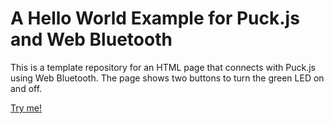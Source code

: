 # A Hello World Example for Puck.js and Web Bluetooth
This is a template repository for an HTML page that connects with Puck.js using Web Bluetooth.
The page shows two buttons to turn the green LED on and off.

[Try me!](https://Mehdii333.github.io/1st-try/page.html)


